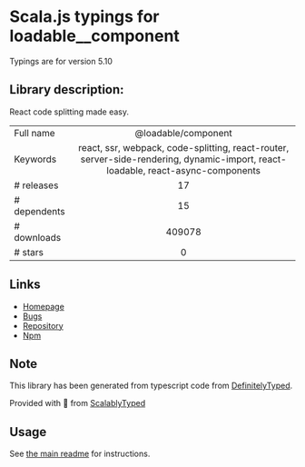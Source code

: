 
# Scala.js typings for loadable__component

Typings are for version 5.10

## Library description:
React code splitting made easy.

|                    |                 |
| ------------------ | :-------------: |
| Full name          | @loadable/component |
| Keywords           | react, ssr, webpack, code-splitting, react-router, server-side-rendering, dynamic-import, react-loadable, react-async-components |
| # releases         | 17 |
| # dependents       | 15 |
| # downloads        | 409078 |
| # stars            | 0 |

## Links
- [Homepage](https://github.com/smooth-code/loadable-components#readme)
- [Bugs](https://github.com/smooth-code/loadable-components/issues)
- [Repository](https://github.com/smooth-code/loadable-components)
- [Npm](https://www.npmjs.com/package/%40loadable%2Fcomponent)
    


## Note
This library has been generated from typescript code from [DefinitelyTyped](https://definitelytyped.org).

Provided with :purple_heart: from [ScalablyTyped](https://github.com/oyvindberg/ScalablyTyped)

## Usage
See [the main readme](../../readme.md) for instructions.


